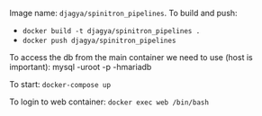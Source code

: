 Image name: `djagya/spinitron_pipelines`.
To build and push:

- `docker build -t djagya/spinitron_pipelines .`
- `docker push djagya/spinitron_pipelines`

To access the db from the main container we need to use (host is important): mysql -uroot -p -hmariadb

To start: `docker-compose up`

To login to web container: `docker exec web /bin/bash`
